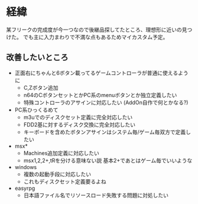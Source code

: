# 経緯

某フリークの完成度が今一つなので後継品探してたところ、理想形に近いの見つけた。
でも主に入力まわりで不満な点もあるためマイカスタム予定。

## 改善したいところ

- 正面右にちゃんと6ボタン載ってるゲームコントローラが普通に使えるように
  - C,Zボタン追加
  - n64のCボタンセットとかPC系のmenuボタンとか独立定義したい
  - 特殊コントローラのアサインに対応したい (AddOn自作で何とかなる?)
- PC系ひっくるめて
  - m3uでのディスクセット定義に完全対応したい
  - FDD2基に対するディスク交換に完全対応したい
  - キーボードを含めたボタンアサインはシステム毎/ゲーム毎双方で定義したい
- msx*
  - Machines追加定義に対応したい
  - msx1,2,2+,tRを分ける意味ない説 基本2+であとはゲーム毎でいいような
- windows
  - 複数の起動手段に対応したい
  - これもディスクセット定義要るよね
- easyrpg
  - 日本語ファイル名でリソースロード失敗する問題に対処したい
